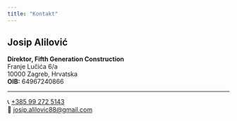 ```yaml
---
title: "Kontakt"
---
```


## Josip Alilović

**Direktor, Fifth Generation Construction**  
Franje Lučića 6/a  
10000 Zagreb, Hrvatska  
**OIB:** 64967240866

---

📞 [ +385 99 272 5143 ](tel:+385992725143)  
📧 [ josip.alilovic88@gmail.com ](mailto:josip.alilovic88@gmail.com)
